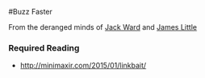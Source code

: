 #Buzz Faster

From the deranged minds of  [Jack Ward](https://github.com/joliv) and [James Little](https://github.com/littleguy230)

### Required Reading

- <http://minimaxir.com/2015/01/linkbait/>
